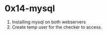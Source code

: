 # 0x14-mysql

1. Installing mysql on both webservers
2. Create temp user for the checker to access.
